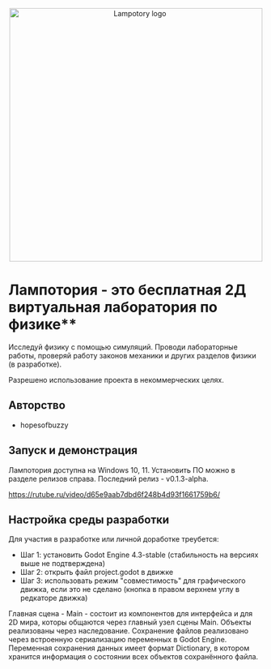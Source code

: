 <p align="center">
	<img src="assets/logo/github_logo.png" width="500" alt="Lampotory logo">
</p>

# Лампотория - это бесплатная 2Д виртуальная лаборатория по физике**
Исследуй физику с помощью симуляций. Проводи лабораторные работы, проверяй работу законов механики и других разделов физики (в разработке).

Разрешено использование проекта в некоммерческих целях.

## Авторство
* hopesofbuzzy

## Запуск и демонстрация
Лампотория доступна на Windows 10, 11. Установить ПО можно в разделе релизов справа. Последний релиз - v0.1.3-alpha.

https://rutube.ru/video/d65e9aab7dbd6f248b4d93f1661759b6/

## Настройка среды разработки
Для участия в разработке или личной доработке треубется:

* Шаг 1: установить Godot Engine 4.3-stable (стабильность на версиях выше не подтверждена)
* Шаг 2: открыть файл project.godot в движке
* Шаг 3: использовать режим "совместимость" для графического движка, если это не сделано (кнопка в правом верхнем углу в редкаторе движка)

Главная сцена - Main - состоит из компонентов для интерфейса и для 2D мира, которы общаются через главный узел сцены Main. Объекты реализованы через наследование. Сохранение файлов реализовано через встроенную сериализацию переменных в Godot Engine. Переменная сохранения данных имеет формат Dictionary, в котором хранится информация о состоянии всех объектов сохранённого файла.
